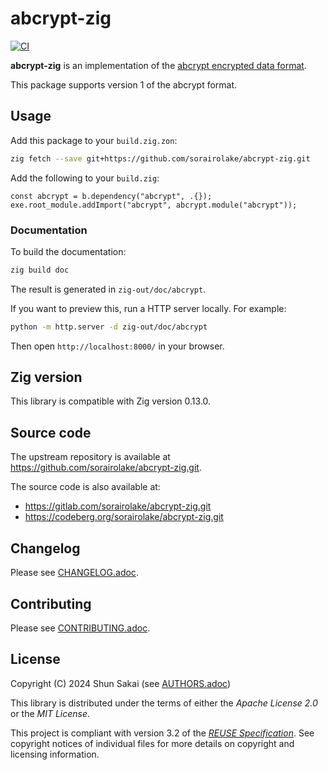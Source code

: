 <!--
SPDX-FileCopyrightText: 2024 Shun Sakai

SPDX-License-Identifier: Apache-2.0 OR MIT
-->

# abcrypt-zig

[![CI][ci-badge]][ci-url]

**abcrypt-zig** is an implementation of the [abcrypt encrypted data format].

This package supports version 1 of the abcrypt format.

## Usage

Add this package to your `build.zig.zon`:

```sh
zig fetch --save git+https://github.com/sorairolake/abcrypt-zig.git
```

Add the following to your `build.zig`:

```zig
const abcrypt = b.dependency("abcrypt", .{});
exe.root_module.addImport("abcrypt", abcrypt.module("abcrypt"));
```

### Documentation

To build the documentation:

```sh
zig build doc
```

The result is generated in `zig-out/doc/abcrypt`.

If you want to preview this, run a HTTP server locally. For example:

```sh
python -m http.server -d zig-out/doc/abcrypt
```

Then open `http://localhost:8000/` in your browser.

## Zig version

This library is compatible with Zig version 0.13.0.

## Source code

The upstream repository is available at
<https://github.com/sorairolake/abcrypt-zig.git>.

The source code is also available at:

- <https://gitlab.com/sorairolake/abcrypt-zig.git>
- <https://codeberg.org/sorairolake/abcrypt-zig.git>

## Changelog

Please see [CHANGELOG.adoc].

## Contributing

Please see [CONTRIBUTING.adoc].

## License

Copyright (C) 2024 Shun Sakai (see [AUTHORS.adoc])

This library is distributed under the terms of either the _Apache License 2.0_
or the _MIT License_.

This project is compliant with version 3.2 of the [_REUSE Specification_]. See
copyright notices of individual files for more details on copyright and
licensing information.

[ci-badge]: https://img.shields.io/github/actions/workflow/status/sorairolake/abcrypt-zig/CI.yaml?branch=develop&style=for-the-badge&logo=github&label=CI
[ci-url]: https://github.com/sorairolake/abcrypt-zig/actions?query=branch%3Adevelop+workflow%3ACI++
[abcrypt encrypted data format]: https://sorairolake.github.io/abcrypt/book/format.html
[CHANGELOG.adoc]: CHANGELOG.adoc
[CONTRIBUTING.adoc]: CONTRIBUTING.adoc
[AUTHORS.adoc]: AUTHORS.adoc
[_REUSE Specification_]: https://reuse.software/spec/
